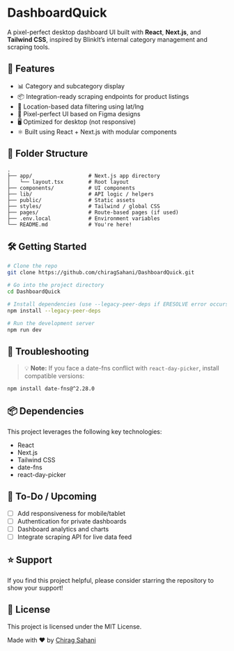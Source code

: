 # DashboardQuick

A pixel-perfect desktop dashboard UI built with **React**, **Next.js**, and **Tailwind CSS**, inspired by BlinkIt’s internal category management and scraping tools.

## 🚀 Features

- 📊 Category and subcategory display
- 📦 Integration-ready scraping endpoints for product listings
- 📍 Location-based data filtering using lat/lng
- 🎯 Pixel-perfect UI based on Figma designs
- 🖥️ Optimized for desktop (not responsive)
- ⚛️ Built using React + Next.js with modular components

## 📁 Folder Structure

```
.
├── app/                  # Next.js app directory
│   └── layout.tsx        # Root layout
├── components/           # UI components
├── lib/                  # API logic / helpers
├── public/               # Static assets
├── styles/               # Tailwind / global CSS
├── pages/                # Route-based pages (if used)
├── .env.local            # Environment variables
└── README.md             # You're here!
```

## 🛠️ Getting Started

```bash
# Clone the repo
git clone https://github.com/chiragSahani/DashboardQuick.git

# Go into the project directory
cd DashboardQuick

# Install dependencies (use --legacy-peer-deps if ERESOLVE error occurs)
npm install --legacy-peer-deps

# Run the development server
npm run dev
```

## 🔧 Troubleshooting

> 💡 **Note:** If you face a date-fns conflict with `react-day-picker`, install compatible versions:
```bash
npm install date-fns@^2.28.0
```

## 📦 Dependencies

This project leverages the following key technologies:
- React
- Next.js
- Tailwind CSS
- date-fns
- react-day-picker

## 🧪 To-Do / Upcoming

- [ ] Add responsiveness for mobile/tablet
- [ ] Authentication for private dashboards
- [ ] Dashboard analytics and charts
- [ ] Integrate scraping API for live data feed

## ⭐ Support

If you find this project helpful, please consider starring the repository to show your support!

## 📄 License

This project is licensed under the MIT License.


Made with ❤️ by [Chirag Sahani](https://github.com/chiragSahani)
